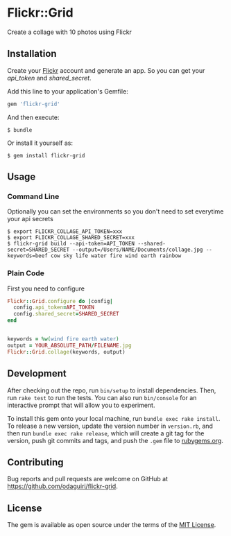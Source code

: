 # Flickr::Grid

Create a collage with 10 photos using Flickr

## Installation

Create your [Flickr](https://www.flickr.com/services/apps) account and generate an app. So you can get your *api_token* and *shared_secret*.

Add this line to your application's Gemfile:

```ruby
gem 'flickr-grid'
```

And then execute:

    $ bundle

Or install it yourself as:

    $ gem install flickr-grid


## Usage

### Command Line

Optionally you can set the environments so you don't need to set everytime your api secrets

    $ export FLICKR_COLLAGE_API_TOKEN=xxx
    $ export FLICKR_COLLAGE_SHARED_SECRET=xxx
    $ flickr-grid build --api-token=API_TOKEN --shared-secret=SHARED_SECRET --output=/Users/NAME/Documents/collage.jpg --keywords=beef cow sky life water fire wind earth rainbow


### Plain Code

First you need to configure

```ruby
Flickr::Grid.configure do |config|
  config.api_token=API_TOKEN
  config.shared_secret=SHARED_SECRET
end


keywords = %w(wind fire earth water)
output = YOUR_ABSOLUTE_PATH/FILENAME.jpg
Flickr::Grid.collage(keywords, output)
```

## Development

After checking out the repo, run `bin/setup` to install dependencies. Then, run `rake test` to run the tests. You can also run `bin/console` for an interactive prompt that will allow you to experiment.

To install this gem onto your local machine, run `bundle exec rake install`. To release a new version, update the version number in `version.rb`, and then run `bundle exec rake release`, which will create a git tag for the version, push git commits and tags, and push the `.gem` file to [rubygems.org](https://rubygems.org).

## Contributing

Bug reports and pull requests are welcome on GitHub at https://github.com/odaguiri/flickr-grid.


## License

The gem is available as open source under the terms of the [MIT License](http://opensource.org/licenses/MIT).

